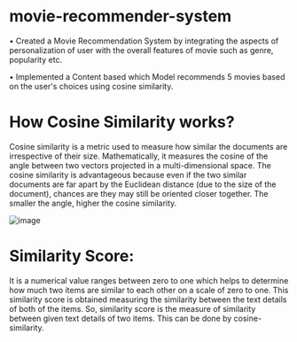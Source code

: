 # movie-recommender-system

•	Created a Movie Recommendation System by integrating the aspects of personalization of user with the overall features of movie such as genre, popularity etc. 

•	Implemented a Content based which Model recommends 5 movies based on the user's choices using cosine similarity.



# How Cosine Similarity works?
Cosine similarity is a metric used to measure how similar the documents are irrespective of their size. Mathematically, it measures the cosine of the angle between two vectors projected in a multi-dimensional space. The cosine similarity is advantageous because even if the two similar documents are far apart by the Euclidean distance (due to the size of the document), chances are they may still be oriented closer together. The smaller the angle, higher the cosine similarity.

![image](https://github.com/radeon2525/movie-recommender-system/assets/122255661/3f26a4a2-83fc-41c6-b7dc-6a8c1603dce4)

# Similarity Score:

It is a numerical value ranges between zero to one which helps to determine how much two items are similar to each other on a scale of zero to one. This similarity score is obtained measuring the similarity between the text details of both of the items. So, similarity score is the measure of similarity between given text details of two items. This can be done by cosine-similarity.


